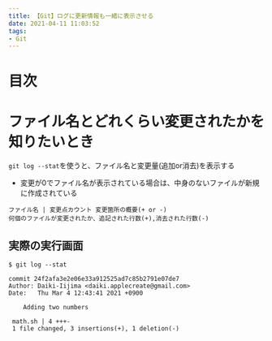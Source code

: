 ```yaml
---
title: 【Git】ログに更新情報も一緒に表示させる
date: 2021-04-11 11:03:52
tags:
- Git
---
```

# 目次
<!-- toc -->
<!-- more -->

# ファイル名とどれくらい変更されたかを知りたいとき
`git log --stat`を使うと、ファイル名と変更量(追加or消去)を表示する
- 変更が0でファイル名が表示されている場合は、中身のないファイルが新規に作成されている

```shell-session
ファイル名 | 変更点カウント 変更箇所の概要(+ or -)
何個のファイルが変更されたか、追記された行数(+),消去された行数(-)
```

## 実際の実行画面
```shell-session
$ git log --stat

commit 24f2afa3e2e06e33a912525ad7c85b2791e07de7
Author: Daiki-Iijima <daiki.applecreate@gmail.com>
Date:   Thu Mar 4 12:43:41 2021 +0900

    Adding two numbers

 math.sh | 4 +++-
 1 file changed, 3 insertions(+), 1 deletion(-)
``` 
